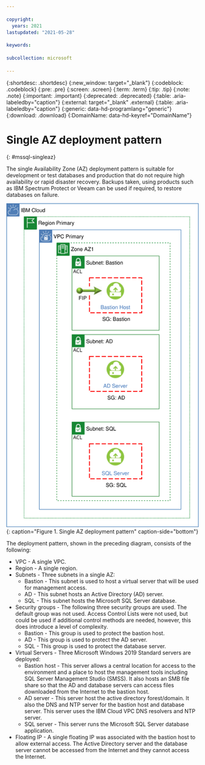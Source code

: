 ```yaml
---

copyright:
  years: 2021
lastupdated: "2021-05-28"

keywords:

subcollection: microsoft

---
```


{:shortdesc: .shortdesc}
{:new_window: target="_blank"}
{:codeblock: .codeblock}
{:pre: .pre}
{:screen: .screen}
{:term: .term}
{:tip: .tip}
{:note: .note}
{:important: .important}
{:deprecated: .deprecated}
{:table: .aria-labeledby="caption"}
{:external: target="_blank" .external}
{:table: .aria-labeledby="caption"}
{:generic: data-hd-programlang="generic"}
{:download: .download}
{:DomainName: data-hd-keyref="DomainName"}

# Single AZ deployment pattern
{: #mssql-singleaz}

The single Availability Zone (AZ) deployment pattern is suitable for development or test databases and production that do not require high availability or rapid disaster recovery. Backups taken, using products such as IBM Spectrum Protect or Veeam can be used if required, to restore databases on failure.

![Single AZ deployment pattern](/images/singleaz.svg "Single AZ deployment pattern"){: caption="Figure 1. Single AZ deployment pattern" caption-side="bottom"}

The deployment pattern, shown in the preceding diagram, consists of the following:

* VPC - A single VPC.
* Region - A single region.
* Subnets - Three subnets in a single AZ:
   * Bastion - This subnet is used to host a virtual server that will be used for management access.
   * AD - This subnet hosts an Active Directory (AD) server.
   * SQL - This subnet hosts the Microsoft SQL Server database.
* Security groups - The following three security groups are used. The default group was not used. Access Control Lists were not used, but could be used if additional control methods are needed, however, this does introduce a level of complexity.
   * Bastion - This group is used to protect the bastion host.
   * AD - This group is used to protect the AD server.
   * SQL - This group is used to protect the database server.
* Virtual Servers - Three Microsoft Windows 2019 Standard servers are deployed:
   * Bastion host - This server allows a central location for access to the environment and a place to host the management tools including SQL Server Management Studio (SMSS). It also hosts an SMB file share so that the AD and database servers can access files downloaded from the Internet to the bastion host.
   * AD server - This server host the active directory forest/domain. It also the DNS and NTP server for the bastion host and database server. This server uses the IBM Cloud VPC DNS resolvers and NTP server. 
   * SQL server - This server runs the Microsoft SQL Server database application.
* Floating IP - A single floating IP was associated with the bastion host to allow external access. The Active Directory server and the database server cannot be accessed from the Internet and they cannot access the Internet.

